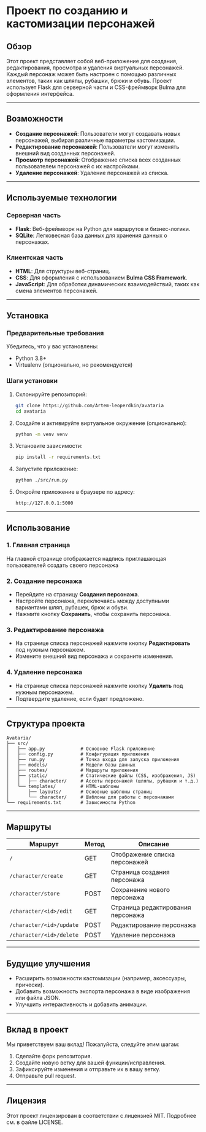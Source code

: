 # Проект по созданию и кастомизации персонажей

## Обзор
Этот проект представляет собой веб-приложение для создания, редактирования, просмотра и удаления виртуальных персонажей. Каждый персонаж может быть настроен с помощью различных элементов, таких как шляпы, рубашки, брюки и обувь. Проект использует Flask для серверной части и CSS-фреймворк Bulma для оформления интерфейса.

---

## Возможности
- **Создание персонажей**: Пользователи могут создавать новых персонажей, выбирая различные параметры кастомизации.
- **Редактирование персонажей**: Пользователи могут изменять внешний вид созданных персонажей.
- **Просмотр персонажей**: Отображение списка всех созданных пользователем персонажей с их настройками.
- **Удаление персонажей**: Удаление персонажей из списка.

---

## Используемые технологии
### Серверная часть
- **Flask**: Веб-фреймворк на Python для маршрутов и бизнес-логики.
- **SQLite**: Легковесная база данных для хранения данных о персонажах.

### Клиентская часть
- **HTML**: Для структуры веб-страниц.
- **CSS**: Для оформления с использованием **Bulma CSS Framework**.
- **JavaScript**: Для обработки динамических взаимодействий, таких как смена элементов персонажей.

---

## Установка

### Предварительные требования
Убедитесь, что у вас установлены:
- Python 3.8+
- Virtualenv (опционально, но рекомендуется)

### Шаги установки
1. Склонируйте репозиторий:
   ```bash
   git clone https://github.com/Artem-leoperdkin/avataria
   cd avataria
   ```

2. Создайте и активируйте виртуальное окружение (опционально):
   ```bash
   python -m venv venv
   ```

3. Установите зависимости:
   ```bash
   pip install -r requirements.txt
   ```

4. Запустите приложение:
   ```bash
   python ./src/run.py
   ```

5. Откройте приложение в браузере по адресу:
   ```
   http://127.0.0.1:5000
   ```

---

## Использование

### 1. Главная страница
На главной странице отображается надпись приглашающая пользователей создать своего персонажа

### 2. Создание персонажа
- Перейдите на страницу **Создания персонажа**.
- Настройте персонажа, переключаясь между доступными вариантами шляп, рубашек, брюк и обуви.
- Нажмите кнопку **Сохранить**, чтобы сохранить персонажа.

### 3. Редактирование персонажа
- На странице списка персонажей нажмите кнопку **Редактировать** под нужным персонажем.
- Измените внешний вид персонажа и сохраните изменения.

### 4. Удаление персонажа
- На странице списка персонажей нажмите кнопку **Удалить** под нужным персонажем.
- Подтвердите удаление, если будет предложено.

---

## Структура проекта
```plaintext
Avataria/
├── src/
│   ├── app.py             # Основное Flask приложение
│   ├── config.py          # Конфигурация приложения
│   ├── run.py             # Точка входа для запуска приложения
│   ├── models/            # Модели базы данных
│   ├── routes/            # Маршруты приложения
│   ├── static/            # Статические файлы (CSS, изображения, JS)
│   │   ├── character/     # Ассеты персонажей (шляпы, рубашки и т.д.)
│   └── templates/         # HTML-шаблоны
│       ├── layouts/       # Основные шаблоны страниц
│       └── character/     # Шаблоны для работы с персонажами
└── requirements.txt       # Зависимости Python
```

---

## Маршруты
| Маршрут                        | Метод  | Описание                           |
|--------------------------------|--------|------------------------------------|
| `/`                            | GET    | Отображение списка персонажей      |
| `/character/create`            | GET    | Страница создания персонажа        |
| `/character/store`             | POST   | Сохранение нового персонажа        |
| `/character/<id>/edit`         | GET    | Страница редактирования персонажа  |
| `/character/<id>/update`       | POST   | Редактирование персонажа           |
| `/character/<id>/delete`       | POST   | Удаление персонажа                 |

---

## Будущие улучшения
- Расширить возможности кастомизации (например, аксессуары, прически).
- Добавить возможность экспорта персонажа в виде изображения или файла JSON.
- Улучшить интерактивность и добавить анимации.

---

## Вклад в проект
Мы приветствуем ваш вклад! Пожалуйста, следуйте этим шагам:
1. Сделайте форк репозитория.
2. Создайте новую ветку для вашей функции/исправления.
3. Зафиксируйте изменения и отправьте их в вашу ветку.
4. Отправьте pull request.

---

## Лицензия
Этот проект лицензирован в соответствии с лицензией MIT. Подробнее см. в файле LICENSE.

